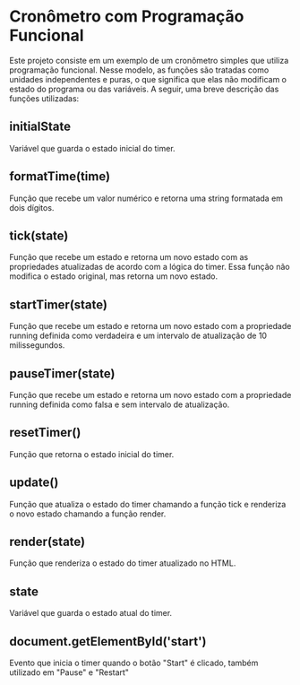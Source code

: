 <h1>Cronômetro com Programação Funcional</h1>
Este projeto consiste em um exemplo de um cronômetro simples que utiliza programação funcional. Nesse modelo, as funções são tratadas como unidades independentes e puras, o que significa que elas não modificam o estado do programa ou das variáveis. A seguir, uma breve descrição das funções utilizadas:

<h2>initialState</h2>
Variável que guarda o estado inicial do timer.

<h2>formatTime(time)</h2>
Função que recebe um valor numérico e retorna uma string formatada em dois dígitos.

<h2>tick(state)</h2>
Função que recebe um estado e retorna um novo estado com as propriedades atualizadas de acordo com a lógica do timer. Essa função não modifica o estado original, mas retorna um novo estado.

<h2>startTimer(state)</h2>
Função que recebe um estado e retorna um novo estado com a propriedade running definida como verdadeira e um intervalo de atualização de 10 milissegundos.

<h2>pauseTimer(state)</h2>
Função que recebe um estado e retorna um novo estado com a propriedade running definida como falsa e sem intervalo de atualização.  

<h2>resetTimer()</h2>
Função que retorna o estado inicial do timer.

<h2>update()</h2>
Função que atualiza o estado do timer chamando a função tick e renderiza o novo estado chamando a função render.  

<h2>render(state)</h2>
Função que renderiza o estado do timer atualizado no HTML.  

<h2>state</h2>
Variável que guarda o estado atual do timer.

<h2>document.getElementById('start')</h2>
Evento que inicia o timer quando o botão "Start" é clicado, também utilizado em "Pause" e "Restart"


